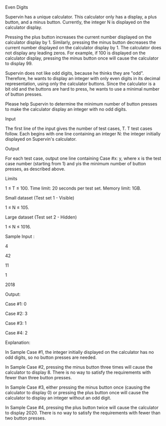 Even Digits

Supervin has a unique calculator. This calculator only has a display, a plus button, and a minus button. Currently, the integer N is displayed on the calculator display.

Pressing the plus button increases the current number displayed on the calculator display by 1. Similarly, pressing the minus button decreases the current number displayed on the calculator display by 1. The calculator does not display any leading zeros. For example, if 100 is displayed on the calculator display, pressing the minus button once will cause the calculator to display 99.

Supervin does not like odd digits, because he thinks they are "odd". Therefore, he wants to display an integer with only even digits in its decimal representation, using only the calculator buttons. Since the calculator is a bit old and the buttons are hard to press, he wants to use a minimal number of button presses.

Please help Supervin to determine the minimum number of button presses to make the calculator display an integer with no odd digits.

Input

The first line of the input gives the number of test cases, T. T test cases follow. Each begins with one line containing an integer N: the integer initially displayed on Supervin's calculator.

Output

For each test case, output one line containing Case #x: y, where x is the test case number (starting from 1) and yis the minimum number of button presses, as described above.

Limits

1 ≤ T ≤ 100.
Time limit: 20 seconds per test set.
Memory limit: 1GB.

Small dataset (Test set 1 - Visible)

1 ≤ N ≤ 105.

Large dataset (Test set 2 - Hidden)

1 ≤ N ≤ 1016.

Sample Input :

 4 
 
 42
 
 11
 
 1
 
 2018 

Output: 

Case #1: 0
 
Case #2: 3 
 
Case #3: 1
 
Case #4: 2 

Explanation:

In Sample Case #1, the integer initially displayed on the calculator has no odd digits, so no button presses are needed.

In Sample Case #2, pressing the minus button three times will cause the calculator to display 8. There is no way to satisfy the requirements with fewer than three button presses.

In Sample Case #3, either pressing the minus button once (causing the calculator to display 0) or pressing the plus button once will cause the calculator to display an integer without an odd digit.

In Sample Case #4, pressing the plus button twice will cause the calculator to display 2020. There is no way to satisfy the requirements with fewer than two button presses.
